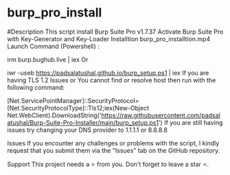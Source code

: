 # burp_pro_install

#Description
This script install Burp Suite Pro v1.7.37
Activate Burp Suite Pro with Key-Generator and Key-Loader
Installtion
 burp_pro_installtion.mp4 
Launch Command (Powershell) :

irm burp.bughub.live | iex
Or

iwr -useb https://padsalatushal.github.io/burp_setup.ps1 | iex
If you are having TLS 1.2 Issues or You cannot find or resolve host then run with the following command:

[Net.ServicePointManager]::SecurityProtocol=[Net.SecurityProtocolType]::Tls12;iex(New-Object Net.WebClient).DownloadString('https://raw.githubusercontent.com/padsalatushal/Burp-Suite-Pro-Installer/main/burp_setup.ps1')
If you are still having issues try changing your DNS provider to 1.1.1.1 or 8.8.8.8

Issues
If you encounter any challenges or problems with the script, I kindly request that you submit them via the "Issues" tab on the GitHub repository.

Support
This project needs a ⭐️ from you. Don't forget to leave a star ⭐️.
